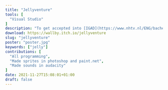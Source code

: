 ```yaml
---
title: "Jellyventure"
tools: [
  "Visual Studio"
]
description: "To get accepted into [IGAD](https://www.nhtv.nl/ENG/bachelors/creative-media-and-game-technologies/startpage.html) there was an assignment to make a game with the theme jelly. Jellyventure became the game that got me accepted into [IGAD](https://www.nhtv.nl/ENG/bachelors/creative-media-and-game-technologies/startpage.html)."
download: https://wallby.itch.io/jellyventure
slug: "jellyventure"
poster: "poster.jpg"
keywords: ["jelly"]
contributions: [
  "All programming",
  "Made sprites in photoshop and paint.net",
  "Made sounds in audacity"
]
date: 2021-11-27T15:08:01+01:00
draft: false
---
```


